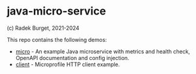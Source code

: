 # java-micro-service

(c) Radek Burget, 2021-2024

This repo contains the following demos:

- [micro](https://github.com/DIFS-Teaching/java-micro-service/tree/main/micro) - An example Java microservice with metrics and health check, OpenAPI documentation and config injection.
- [client](https://github.com/DIFS-Teaching/java-micro-service/tree/main/client) - Microprofile HTTP client example.
